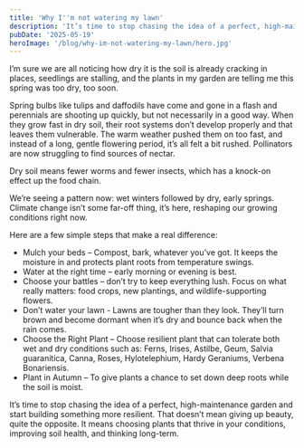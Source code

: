 ```yaml
---
title: 'Why I''m not watering my lawn'
description: 'It’s time to stop chasing the idea of a perfect, high-maintenance garden and start building something more resilient.'
pubDate: '2025-05-19'
heroImage: '/blog/why-im-not-watering-my-lawn/hero.jpg'
---
```


I’m sure we are all noticing how dry it is the soil is already cracking in places, seedlings are stalling, and the plants in my garden are telling me this spring was too dry, too soon.

Spring bulbs like tulips and daffodils have come and gone in a flash and perennials are shooting up quickly, but not necessarily in a good way. When they grow fast in dry soil, their root systems don’t develop properly and that leaves them vulnerable. The warm weather pushed them on too fast, and instead of a long, gentle flowering period, it’s all felt a bit rushed. Pollinators are now struggling to find sources of nectar.

Dry soil means fewer worms and fewer insects, which has a knock-on effect up the food chain.

We’re seeing a pattern now: wet winters followed by dry, early springs. Climate change isn’t some far-off thing, it’s here, reshaping our growing conditions right now.

Here are a few simple steps that make a real difference:

- Mulch your beds – Compost, bark, whatever you’ve got. It keeps the moisture in and protects plant roots from temperature swings.
- Water at the right time – early morning or evening is best.
- Choose your battles – don’t try to keep everything lush. Focus on what really matters: food crops, new plantings, and wildlife-supporting flowers.
- Don’t water your lawn - Lawns are tougher than they look. They’ll turn brown and become dormant when it’s dry and bounce back when the rain comes.
- Choose the Right Plant – Choose resilient plant that can tolerate both wet and dry conditions such as: Ferns, Irises, Astilbe, Geum, Salvia guaranitica, Canna, Roses, Hylotelephium, Hardy Geraniums, Verbena Bonariensis.
- Plant in Autumn – To give plants a chance to set down deep roots while the soil is moist.

It’s time to stop chasing the idea of a perfect, high-maintenance garden and start building something more resilient. That doesn’t mean giving up beauty, quite the opposite. It means choosing plants that thrive in your conditions, improving soil health, and thinking long-term.
